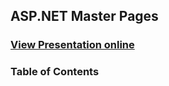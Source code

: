 ## ASP.NET Master Pages
### [View Presentation online](https://rawgit.com/TelerikAcademy/ASP.NET-Web-Forms/master/04.%20ASP.NET-Master-Pages/slides/index.html)
### Table of Contents

